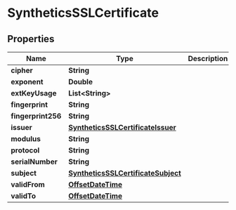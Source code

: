 

# SyntheticsSSLCertificate

## Properties

Name | Type | Description | Notes
------------ | ------------- | ------------- | -------------
**cipher** | **String** |  |  [optional]
**exponent** | **Double** |  |  [optional]
**extKeyUsage** | **List&lt;String&gt;** |  |  [optional]
**fingerprint** | **String** |  |  [optional]
**fingerprint256** | **String** |  |  [optional]
**issuer** | [**SyntheticsSSLCertificateIssuer**](SyntheticsSSLCertificateIssuer.md) |  |  [optional]
**modulus** | **String** |  |  [optional]
**protocol** | **String** |  |  [optional]
**serialNumber** | **String** |  |  [optional]
**subject** | [**SyntheticsSSLCertificateSubject**](SyntheticsSSLCertificateSubject.md) |  |  [optional]
**validFrom** | [**OffsetDateTime**](OffsetDateTime.md) |  |  [optional]
**validTo** | [**OffsetDateTime**](OffsetDateTime.md) |  |  [optional]



